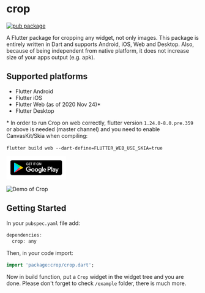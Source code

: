 # crop
[![pub package](https://img.shields.io/pub/v/crop.svg)](https://pub.dartlang.org/packages/crop)

A Flutter package for cropping any widget, not only images. This package is entirely written in Dart and supports Android, iOS, Web and Desktop. Also, because of being independent from native platform, it does not increase size of your apps output (e.g. apk).

## Supported platforms

* Flutter Android
* Flutter iOS
* Flutter Web (as of 2020 Nov 24)*
* Flutter Desktop

\* In order to run Crop on web correctly, flutter version `1.24.0-8.0.pre.359` or above is needed (master channel) and you need to enable CanvasKit/Skia when compiling:

`flutter build web --dart-define=FLUTTER_WEB_USE_SKIA=true`

[![Crop Demo on Google Play](doc/google-play-badge.png)](https://play.google.com/store/apps/details?id=dev.pub.crop.app)

![Demo of Crop](doc/demo1.gif)

## Getting Started

In your `pubspec.yaml` file add:

```dart
dependencies:
  crop: any
```
Then, in your code import:
```dart
import 'package:crop/crop.dart';
```
Now in build function, put a `Crop` widget in the widget tree and you are done. Please don't forget to check ```/example``` folder, there is much more.
